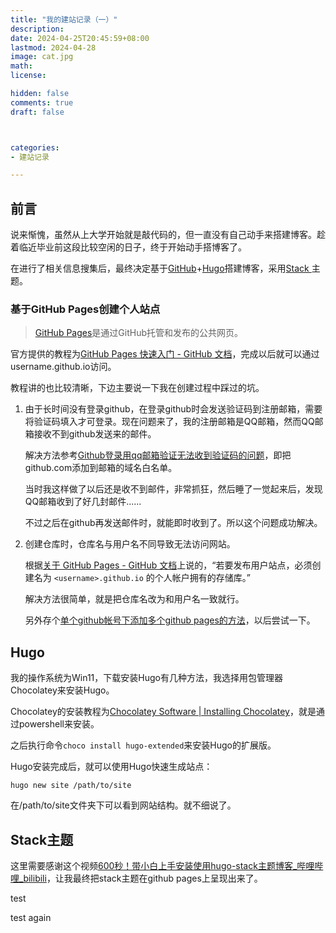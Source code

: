 ```yaml
---
title: "我的建站记录（一）"
description: 
date: 2024-04-25T20:45:59+08:00
lastmod: 2024-04-28
image: cat.jpg
math: 
license: 

hidden: false
comments: true
draft: false



categories:
- 建站记录

---
```


## 前言

说来惭愧，虽然从上大学开始就是敲代码的，但一直没有自己动手来搭建博客。趁着临近毕业前这段比较空闲的日子，终于开始动手搭博客了。

在进行了相关信息搜集后，最终决定基于[GitHub](https://github.com/)+[Hugo](https://gohugo.io/)搭建博客，采用[Stack ](https://stack.jimmycai.com/)主题。

### 基于GitHub Pages创建个人站点

> [GitHub Pages](https://pages.github.com/)是通过GitHub托管和发布的公共网页。

官方提供的教程为[GitHub Pages 快速入门 - GitHub 文档](https://docs.github.com/zh/pages/quickstart)，完成以后就可以通过username.github.io访问。

教程讲的也比较清晰，下边主要说一下我在创建过程中踩过的坑。

1. 由于长时间没有登录github，在登录github时会发送验证码到注册邮箱，需要将验证码填入才可登录。现在问题来了，我的注册邮箱是QQ邮箱，然而QQ邮箱接收不到github发送来的邮件。
   
   解决方法参考[Github登录用qq邮箱验证无法收到验证码的问题](https://www.bilibili.com/read/cv9269819/)，即把github.com添加到邮箱的域名白名单。
   
   当时我这样做了以后还是收不到邮件，非常抓狂，然后睡了一觉起来后，发现QQ邮箱收到了好几封邮件......
   
   不过之后在github再发送邮件时，就能即时收到了。所以这个问题成功解决。

2. 创建仓库时，仓库名与用户名不同导致无法访问网站。
   
   根据[关于 GitHub Pages - GitHub 文档](https://docs.github.com/zh/pages/getting-started-with-github-pages/about-github-pages)上说的，“若要发布用户站点，必须创建名为 `<username>.github.io` 的个人帐户拥有的存储库。”
   
   解决方法很简单，就是把仓库名改为和用户名一致就行。
   
   另外存个[单个github帐号下添加多个github pages的方法](https://zhuanlan.zhihu.com/p/143298650)，以后尝试一下。

## Hugo

我的操作系统为Win11，下载安装Hugo有几种方法，我选择用包管理器Chocolatey来安装Hugo。

Chocolatey的安装教程为[Chocolatey Software | Installing Chocolatey](https://chocolatey.org/install)，就是通过powershell来安装。

之后执行命令`choco install hugo-extended`来安装Hugo的扩展版。

Hugo安装完成后，就可以使用Hugo快速生成站点：

```shell
hugo new site /path/to/site
```

在/path/to/site文件夹下可以看到网站结构。就不细说了。

## Stack主题

这里需要感谢这个视频[600秒！带小白上手安装使用hugo-stack主题博客_哔哩哔哩_bilibili](https://www.bilibili.com/video/BV15f4y157a6/?spm_id_from=333.1350.jump_directly)，让我最终把stack主题在github pages上呈现出来了。

test

test again